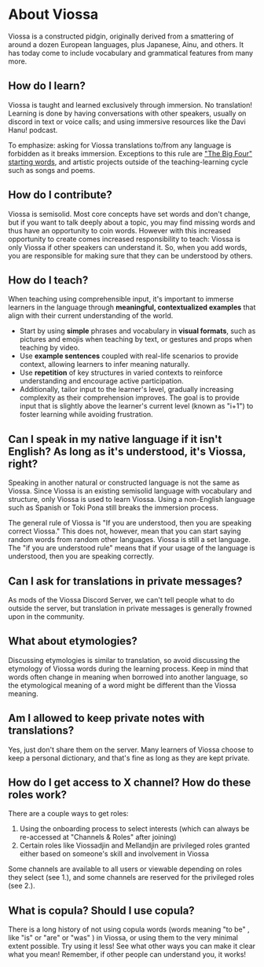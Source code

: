 # About Viossa

Viossa is a constructed pidgin, originally derived from a smattering of around a dozen European languages, plus Japanese, Ainu, and others. It has today come to include vocabulary and grammatical features from many more.

## How do I learn?

Viossa is taught and learned exclusively through immersion. No translation! Learning is done by having conversations with other speakers, usually on discord in text or voice calls; and using immersive resources like the Davi Hanu! podcast.

To emphasize: asking for Viossa translations to/from any language is forbidden as it breaks immersion. Exceptions to this rule are ["The Big Four" starting words](bigfour.md), and artistic projects outside of the teaching-learning cycle such as songs and poems.

## How do I contribute?

Viossa is semisolid. Most core concepts have set words and don't change, but if you want to talk deeply about a topic, you may find missing words and thus have an opportunity to coin words. However with this increased opportunity to create comes increased responsibility to teach: Viossa is only Viossa if other speakers can understand it. So, when you add words, you are responsible for making sure that they can be understood by others. 

## How do I teach?

When teaching using comprehensible input, it's important to immerse learners in the language through **meaningful, contextualized examples** that align with their current understanding of the world. 
- Start by using **simple** phrases and vocabulary in **visual formats**, such as pictures and emojis when teaching by text, or gestures and props when teaching by video. 
- Use **example sentences** coupled with real-life scenarios to provide context, allowing learners to infer meaning naturally.
- Use **repetition** of key structures in varied contexts to reinforce understanding and encourage active participation. 
- Additionally, tailor input to the learner's level, gradually increasing complexity as their comprehension improves. The goal is to provide input that is slightly above the learner's current level (known as "i+1") to foster learning while avoiding frustration.

## Can I speak in my native language if it isn't English? As long as it's understood, it's Viossa, right?

Speaking in another natural or constructed language is not the same as Viossa. Since Viossa is an existing semisolid language with vocabulary and structure, only Viossa is used to learn Viossa. Using a non-English language such as Spanish or Toki Pona still breaks the immersion process.

The general rule of Viossa is "If you are understood, then you are speaking correct Viossa." This does not, however, mean that you can start saying random words from random other languages. Viossa is still a set language. The "if you are understood rule" means that if your usage of the language is understood, then you are speaking correctly.

## Can I ask for translations in private messages?

As mods of the Viossa Discord Server, we can't tell people what to do outside the server, but translation in private messages is generally frowned upon in the community.

## What about etymologies?

Discussing etymologies is similar to translation, so avoid discussing the etymology of Viossa words during the learning process. Keep in mind that words often change in meaning when borrowed into another language, so the etymological meaning of a word might be different than the Viossa meaning.

## Am I allowed to keep private notes with translations?

Yes, just don't share them on the server. Many learners of Viossa choose to keep a personal dictionary, and that's fine as long as they are kept private.

## How do I get access to X channel? How do these roles work?

There are a couple ways to get roles:
1. Using the onboarding process to select interests (which can always be re-accessed at "⁠Channels & Roles" after joining)
2. Certain roles like Viossadjin and Mellandjin are privileged roles granted either based on someone's skill and involvement in Viossa

Some channels are available to all users or viewable depending on roles they select (see 1.), and some channels are reserved for the privileged roles (see 2.).

## What is copula? Should I use copula?

There is a long history of not using copula words (words meaning "to be" , like "is" or "are" or "was" ) in Viossa, or using them to the very minimal extent possible. Try using it less! See what other ways you can make it clear what you mean! Remember, if other people can understand you, it works!

